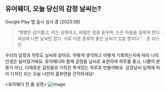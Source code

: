 ## 유어웨더, 오늘 당신의 감정 날씨는? 
Google Play 앱 출시 심사 중 (2023.08)


> “햇볕은 감미롭고, 비는 상쾌하고, 바람은 힘을 돋우며, 눈은 마음을 설레게 한다. 세상에 나쁜 날씨란 없다. 서로 다른 종류의 좋은 날씨가 있을 뿐이다.” - 존 러스킨



우리의 감정과 하루도 날씨와 같아요. 어떻게 생각하고 어떻게 기록하는지에 따라 나의 인생은 달라질거에요. 유어웨더와 함께 감정을 날씨로 표현하여 하루를 좋고, 나쁨의 분류가 아닌, 다채로운 감정들로 가득찬 특색있는 하루로 만들어봐요. 감정날씨 입력에 따라 디자인 되는 오늘 나만의 홈화면을 간직하세요!

<유어웨더 한 줄 설명>
![image](https://github.com/yourweather/.github/assets/128222199/97db15e2-95be-446b-9c80-08a9c7ecf3d6)



